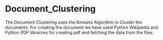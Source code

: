 # Document_Clustering
The Document Clustering uses the Kmeans Algorithm to Cluster the documents. For creating the document we have used Python Wikipedia and Python PDF librarires for creating pdf and fetching the data from the files.
